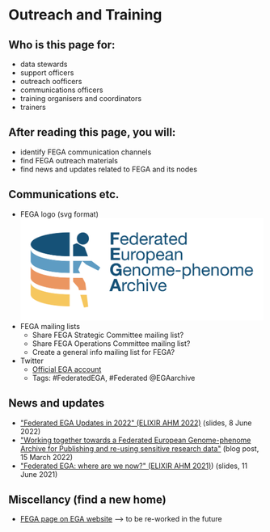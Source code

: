 # Outreach and Training

## Who is this page for:
- data stewards
- support officers
- outreach oofficers
- communications officers
- training organisers and coordinators
- trainers

## After reading this page, you will:
- identify FEGA communication channels
- find FEGA outreach materials
- find news and updates related to FEGA and its nodes

## Communications etc.
- FEGA logo (svg format) ![FEGA logo](/docs/assets/img/FEGA-logo-generic.svg)
- FEGA mailing lists
  - Share FEGA Strategic Committee mailing list?
  - Share FEGA Operations Committee mailing list?
  - Create a general info mailing list for FEGA?
- Twitter
  - [Official EGA account](https://twitter.com/EGAarchive)
  - Tags: #FederatedEGA, #Federated @EGAarchive 

## News and updates
- ["Federated EGA Updates in 2022" (ELIXIR AHM 2022)](https://doi.org/10.7490/f1000research.1118988.1) (slides, 8 June 2022)
- ["Working together towards a Federated European Genome-phenome Archive for Publishing and re-using sensitive research data"](https://www.csc.fi/-/working-together-towards-a-federated-european-genome-phenome-archive) (blog post, 15 March 2022)
- ["Federated EGA: where are we now?" (ELIXIR AHM 2021)](https://doi.org/10.7490/f1000research.1119006.1)) (slides, 11 June 2021)

## Miscellancy (find a new home)
- [FEGA page on EGA website](https://ega-archive.org/federated) --> to be re-worked in the future
